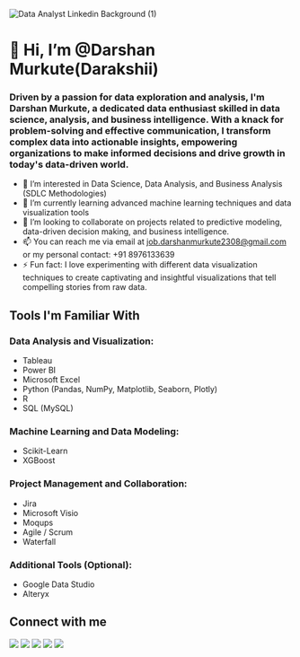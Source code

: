 
![Data Analyst Linkedin Background  (1)](https://github.com/Darakshii/Easy-Car-Rental/assets/130299461/a56c1b94-c319-43b5-ad2e-b777bb182033)



  # 👋 Hi, I’m @Darshan Murkute(Darakshii)

  ### Driven by a passion for data exploration and analysis, I'm Darshan Murkute, a dedicated data enthusiast skilled in data science, analysis, and business intelligence. With a knack for problem-solving and effective communication, I transform complex data into actionable insights, empowering organizations to make informed decisions and drive growth in today's data-driven world.
- 👀 I’m interested in Data Science, Data Analysis, and Business Analysis (SDLC Methodologies)
- 🌱 I’m currently learning advanced machine learning techniques and data visualization tools
- 💼 I’m looking to collaborate on projects related to predictive modeling, data-driven decision making, and business intelligence.
- 📫 You can reach me via email at job.darshanmurkute2308@gmail.com or my personal contact: +91 8976133639
- ⚡ Fun fact: I love experimenting with different data visualization techniques to create captivating and insightful visualizations that tell compelling stories from raw data.

## Tools I'm Familiar With

### Data Analysis and Visualization:
- Tableau
- Power BI
- Microsoft Excel
- Python (Pandas, NumPy, Matplotlib, Seaborn, Plotly)
- R 
- SQL (MySQL)

### Machine Learning and Data Modeling:
- Scikit-Learn
- XGBoost

### Project Management and Collaboration:
- Jira
- Microsoft Visio
- Moqups
- Agile / Scrum
- Waterfall

### Additional Tools (Optional):
- Google Data Studio
- Alteryx

## Connect with me

[<img src="https://img.icons8.com/fluent/48/000000/globe.png"/>](https://darshanmurkute-portfolio.teleporthq.app/)
[<img src="https://img.icons8.com/fluent/48/000000/linkedin.png"/>](www.linkedin.com/in/darshan-murkute)
[<img src="https://img.icons8.com/color/48/000000/twitter.png"/>](https://x.com/darsh_2308?s=21)
[<img src="https://img.icons8.com/fluent/48/000000/instagram-new.png"/>]([https://www.instagram.com/your-instagram-profile](https://www.instagram.com/d.a.r.s.h.a.n_?igsh=YW9lNmxub3B0MzBn&utm_source=qr))
[<img src="https://img.icons8.com/color/48/000000/email.png"/>](mailto:job.darshanmurkute2308@gmail.com)

<!---
Darakshii/Darakshii is a ✨ special ✨ repository because its `README.md` (this file) appears on your GitHub profile.
You can click the Preview link to take a look at your changes.
--->
